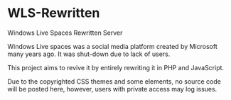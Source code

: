 # WLS-Rewritten
Windows Live Spaces Rewritten Server


Windows Live spaces was a social media platform created by Microsoft many years ago. It was shut-down due to lack of users.

This project aims to revive it by entirely rewriting it in PHP and JavaScript.

Due to the copyrighted CSS themes and some elements, no source code will be posted here, however, users with private access may log issues.
